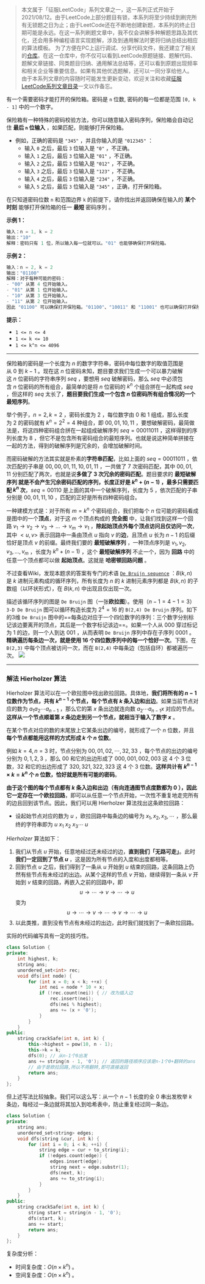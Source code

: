 > 本文属于「征服LeetCode」系列文章之一，这一系列正式开始于2021/08/12。由于LeetCode上部分题目有锁，本系列将至少持续到刷完所有无锁题之日为止；由于LeetCode还在不断地创建新题，本系列的终止日期可能是永远。在这一系列刷题文章中，我不仅会讲解多种解题思路及其优化，还会用多种编程语言实现题解，涉及到通用解法时更将归纳总结出相应的算法模板。
> <b></b>
> 为了方便在PC上运行调试、分享代码文件，我还建立了相关的[仓库](https://github.com/memcpy0/LeetCode-Conquest)。在这一仓库中，你不仅可以看到LeetCode原题链接、题解代码、题解文章链接、同类题目归纳、通用解法总结等，还可以看到原题出现频率和相关企业等重要信息。如果有其他优选题解，还可以一同分享给他人。
> <b></b>
> 由于本系列文章的内容随时可能发生更新变动，欢迎关注和收藏[征服LeetCode系列文章目录](https://memcpy0.blog.csdn.net/article/details/119656559)一文以作备忘。

有一个需要密码才能打开的保险箱。密码是 `n` 位数, 密码的每一位都是范围 `[0, k - 1]` 中的一个数字。

保险箱有一种特殊的密码校验方法，你可以随意输入密码序列，保险箱会自动记住 **最后 `n` 位输入** ，如果匹配，则能够打开保险箱。
- 例如，正确的密码是 `"345"` ，并且你输入的是 `"012345"` ：
    - 输入 `0` 之后，最后 `3` 位输入是 `"0"` ，不正确。
    - 输入 `1` 之后，最后 `3` 位输入是 `"01"` ，不正确。
    - 输入 `2` 之后，最后 `3` 位输入是 `"012"` ，不正确。
    - 输入 `3` 之后，最后 `3` 位输入是 `"123"` ，不正确。
    - 输入 `4` 之后，最后 `3` 位输入是 `"234"` ，不正确。
    - 输入 `5` 之后，最后 `3` 位输入是 `"345"` ，正确，打开保险箱。

在只知道密码位数 `n` 和范围边界 `k` 的前提下，请你找出并返回确保在输入的 **某个时刻** 能够打开保险箱的任一 **最短** 密码序列 。

**示例 1：**
```js
输入：n = 1, k = 2
输出："10"
解释：密码只有 1 位，所以输入每一位就可以。"01" 也能够确保打开保险箱。
```
**示例 2：**
```js
输入：n = 2, k = 2
输出："01100"
解释：对于每种可能的密码：
- "00" 从第 4 位开始输入。
- "01" 从第 1 位开始输入。
- "10" 从第 3 位开始输入。
- "11" 从第 2 位开始输入。
因此 "01100" 可以确保打开保险箱。"01100"、"10011" 和 "11001" 也可以确保打开保险箱。
```
**提示：**
- `1 <= n <= 4`
- `1 <= k <= 10`
- `1 <= k^n <= 4096`

---
保险箱的密码是一个长度为 $n$ 的数字字符串，密码中每位数字的取值范围是从 $0$ 到 $k-1$ 。现在这 $n$ 位密码未知，题目要求我们生成一个可以暴力破解这 $n$ 位密码的字符串序列 $seq$ ，要想用 $seq$ 破解密码，那么 $seq$ 中必须包含 $n$ 位密码的所有组合，最简单的是将 $n$ 位密码的 $k^n$ 个组合拼在一起构成 $seq$ ，但这样的 $seq$ 太长了，**题目要我们生成一个包含 $n$ 位密码所有组合情况的一个最短序列**。

举个例子，$n = 2, k = 2$ ，密码长度为 $2$ ，每位数字由 $0$ 和 $1$ 组成，那么长度为 $2$ 的密码就有 $k^n = 2^2 = 4$ 种组合，即 $00, 01, 10, 11$ ，要想破解密码，最简做法是，将这四种密码组合拼在一起组成破解序列 $seq = 00011011$ ，这样得到的序列长度为 $8$ ，但它不是包含所有密码组合的最短序列。也就是说这种简单拼接在一起的方法，得到的破解序列是冗余的，会增加破解时间。

而密码破解的方法其实就是朴素的**字符串匹配**，比如上面的 $seq = 00011011$ ，依次匹配的子串是 $00, 00, 01, 11, 10, 01, 11$ ，一共做了 $7$ 次密码匹配，其中 $00, 01, 11$ 分别匹配了两次，也就是说**多做了 $3$ 次冗余的密码匹配**。题目要求的 **最短破解序列 就是不会产生冗余密码匹配的序列，长度正好是 $k^n + (n - 1)$ ，最多只需要匹配 $k^n$ 次**，$seq = 00110$ 是上面的其中一个破解序列，长度为 $5$ ，依次匹配的子串分别是 $00, 01, 11, 10$ ，匹配的正好是所有四种密码组合。

一种建模方式是：对于所有 $m = k^n$ 个密码组合，我们把每个 $n$ 位可能的密码看成是图中的一个**顶点**，对于这 $m$ 个顶点构成的 **完全图** 中，让我们找到这样一个回路 $v_1 \to v_2\to v_3\to ... \to v_m \to v_1$ ，**除起始顶点外每个顶点访问且仅访问一次**，其中 $<u, v>$ 表示回路中一条由顶点 $u$ 指向 $v$ 的**边**，且顶点 $u$ 长为 $n-1$ 的后缀恰好是顶点 $v$ 的前缀。最终我们要的 **最短破解序列** ，一种顶点序列是 $v_1, v_2, v_3, ..., v_m$ ，长度为 $k^n + (n - 1)$ ，这个 **最短破解序列** 不止一个，因为 **回路** 中的任意一个顶点都可以做 **起始顶点**。这就是 **哈密顿回路问题** 。

不过查看Wiki，发现本题求的答案有专门的术语 [`De Bruijn sequence`](https://en.wikipedia.org/wiki/De_Bruijn_sequence#Uses) ：$B(k,n)$ 是 $k$ 进制元素构成的循环序列，所有长度为 $n$ 的 $k$ 进制元素序列都是 $B(k, n)$ 的子数组（以环状形式），在 $B(k,n)$ 中出现且仅出现一次。

描述该循环序列的图是 `De Bruijn` 图（一张**欧拉图**）。使用（$n - 1 = 4 - 1=3$）`3-D De Bruijn` 图可以循环构造长度为 $2^4 = 16$ 的 `B(2,4) De Bruijn` 序列。如下的3维 `De Bruijn` 图中的==每条边对应于一个四位数字的序列：三个数字分别标记该边要离开的顶点，其后是一个数字标记该边==。如果一个人从 $000$ 穿过标记为 $1$ 的边，则一个人到达 $001$ ，从而表明 `De Bruijn` 序列中存在子序列 $0001$ 。**精确遍历每条边一次，就是使用 $16$ 个四位数序列中的每一个恰好一次**。下图，在 `B(2,3)` 中每个顶点被访问一次，而在 `B(2,4)` 中每条边（包括自环）都被遍历一次。
![](https://image-1307616428.cos.ap-beijing.myqcloud.com/Obsidian/202309171700358.png)

---
### 解法 $\text{Hierholzer}$ 算法
$\text{Hierholzer}$ 算法可以在一个欧拉图中找出欧拉回路。具体地，**我们将所有的 $n-1$ 位数作为节点，共有 $k^{n-1}$ 个节点，每个节点有 $k$ 条入边和出边**。如果当前节点对应的数为 $a_1 a_2 \cdots a_{n-1}$ ，那么它的第 $x$ 条出边就连向数 $a_2 \cdots a_{n-1} x$ 对应的节点。**这样从一个节点顺着第 $x$ 条边走到另一个节点，就相当于输入了数字 $x$** 。

在某个节点对应的数的末尾放上它某条出边的编号，就形成了一个 $n$ 位数，并且**每个节点都能用这样的方式形成 $k$ 个 $n$ 位数**。

例如 $k=4,n=3$ 时，节点分别为 $00,01,02,⋯ ,32,33$ ，每个节点的出边的编号分别为 $0,1,2,3$ ，那么 $00$ 和它的出边形成了 $000,001,002,003$ 这 $4$ 个 $3$ 位数，$32$ 和它的出边形成了 $320,321,322,323$ 这 $4$ 个 $3$ 位数。**这样共计有 $k^{n-1} \times k = k^n$ 个 $n$ 位数，恰好就是所有可能的密码**。

**由于这个图的每个节点都有 $k$ 条入边和出边（有向连通图节点度数都为 $0$ ），因此它一定存在一个欧拉回路**，即可以从任意一个节点开始，一次性不重复地走完所有的边且回到该节点。因此，我们可以用 $\text{Hierholzer}$ 算法找出这条欧拉回路：
- 设起始节点对应的数为 $u$ ，欧拉回路中每条边的编号为 $x_1, x_2, x_3, \cdots$ ，那么最终的字符串即为 $u~ x_1 ~ x_2 ~ x_3 \cdots\ u$ 

$Hierholzer$ 算法如下：
1. 我们从节点 $u$ 开始，任意地经过还未经过的边，**直到我们「无路可走」**。此时**我们一定回到了节点 $u$** ，这是因为所有节点的入度和出度都相等。
2. 回到节点 $u$ 之后，我们得到了一条从 $u$ 开始到 $u$ 结束的回路，这条回路上仍然有些节点有未经过的出边。从某个这样的节点 $v$ 开始，继续得到一条从 $v$ 开始到 $v$ 结束的回路，再嵌入之前的回路中，即 $$u \to \cdots \to v \to \cdots \to u$$
    变为 $$u\to \cdots \to v \to \cdots \to v \to \cdots \to u$$
3. 以此类推，直到没有节点有未经过的出边，此时我们就找到了一条欧拉回路。

实际的代码编写具有一定的技巧性。
```cpp
class Solution {
private:
    int highest, k;
    string ans;
    unordered_set<int> rec;
    void dfs(int node) {
        for (int x = 0; x < k; ++x) {
            int nei = node * 10 + x;
            if (!rec.count(nei)) { // 改为插入边
                rec.insert(nei);
                dfs(nei % highest);
                ans += (x + '0');
            }
        }
    }
public:
    string crackSafe(int n, int k) {
        this->highest = pow(10, n - 1);
        this->k = k;
        dfs(0); // 从n-1个0出发
        ans += string(n - 1, '0'); // 返回的路径顺序应该是n-1个0+翻转的ans
        // 由于是欧拉回路,所以不用翻转,即可直接返回
        return ans;
    }
};
```
但上述写法比较抽象。我们可以这么写：从一个 $n-1$ 长度的全 $0$ 串出发枚举 $k$ 条边，每经过一条边就将其加入到哈希表中，防止重复经过同一条边。
```cpp
class Solution {
private:
    string ans;
    unordered_set<string> edges;
    void dfs(string &cur, int k) {
        for (int i = 0; i < k; ++i) {
            string edge = cur + to_string(i);
            if (!edges.count(edge)) {
                edges.insert(edge);
                string next = edge.substr(1);
                dfs(next, k);
                ans += to_string(i);
            }
        }
    }
public:
    string crackSafe(int n, int k) {
        string start = string(n - 1, '0');
        dfs(start, k);
        ans += start;
        return ans;
    }
};
```
复杂度分析：
- 时间复杂度：$O(n \times k^n)$ 。
- 空间复杂度：$O(n \times k^n)$ 。
